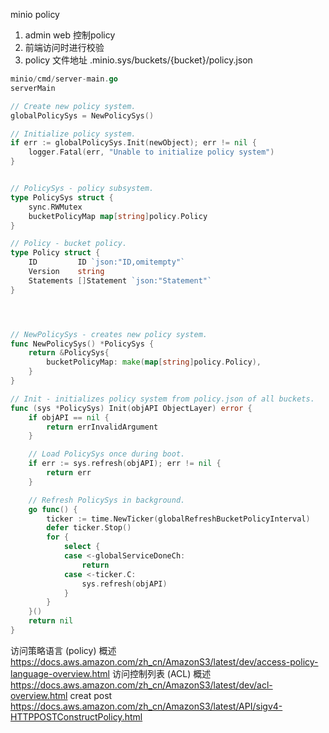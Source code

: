 <!-- ---
title: minio policy
date: 2018-11-15 14:00:47
category: src, minio, src
--- -->

minio policy

1. admin web 控制policy 
2. 前端访问时进行校验
3. policy 文件地址 .minio.sys/buckets/{bucket}/policy.json


```go
minio/cmd/server-main.go
serverMain

// Create new policy system.
globalPolicySys = NewPolicySys()

// Initialize policy system.
if err := globalPolicySys.Init(newObject); err != nil {
    logger.Fatal(err, "Unable to initialize policy system")
}


// PolicySys - policy subsystem.
type PolicySys struct {
    sync.RWMutex
    bucketPolicyMap map[string]policy.Policy
}

// Policy - bucket policy.
type Policy struct {
    ID         ID `json:"ID,omitempty"`
    Version    string
    Statements []Statement `json:"Statement"`
}




// NewPolicySys - creates new policy system.
func NewPolicySys() *PolicySys {
    return &PolicySys{
        bucketPolicyMap: make(map[string]policy.Policy),
    }
}

// Init - initializes policy system from policy.json of all buckets.
func (sys *PolicySys) Init(objAPI ObjectLayer) error {
    if objAPI == nil {
        return errInvalidArgument
    }

    // Load PolicySys once during boot.
    if err := sys.refresh(objAPI); err != nil {
        return err
    }

    // Refresh PolicySys in background.
    go func() {
        ticker := time.NewTicker(globalRefreshBucketPolicyInterval)
        defer ticker.Stop()
        for {
            select {
            case <-globalServiceDoneCh:
                return
            case <-ticker.C:
                sys.refresh(objAPI)
            }
        }
    }()
    return nil
}
```


访问策略语言 (policy) 概述 https://docs.aws.amazon.com/zh_cn/AmazonS3/latest/dev/access-policy-language-overview.html
访问控制列表 (ACL) 概述 https://docs.aws.amazon.com/zh_cn/AmazonS3/latest/dev/acl-overview.html
creat post https://docs.aws.amazon.com/zh_cn/AmazonS3/latest/API/sigv4-HTTPPOSTConstructPolicy.html
